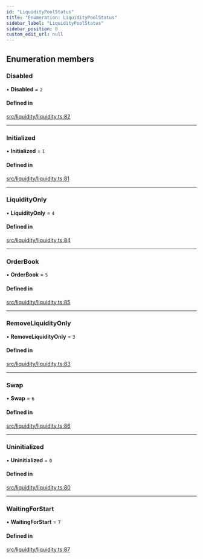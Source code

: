 ```yaml
---
id: "LiquidityPoolStatus"
title: "Enumeration: LiquidityPoolStatus"
sidebar_label: "LiquidityPoolStatus"
sidebar_position: 0
custom_edit_url: null
---
```


## Enumeration members

### Disabled

• **Disabled** = `2`

#### Defined in

[src/liquidity/liquidity.ts:82](https://github.com/alpha-defi/raydium-sdk/blob/4217474/src/liquidity/liquidity.ts#L82)

___

### Initialized

• **Initialized** = `1`

#### Defined in

[src/liquidity/liquidity.ts:81](https://github.com/alpha-defi/raydium-sdk/blob/4217474/src/liquidity/liquidity.ts#L81)

___

### LiquidityOnly

• **LiquidityOnly** = `4`

#### Defined in

[src/liquidity/liquidity.ts:84](https://github.com/alpha-defi/raydium-sdk/blob/4217474/src/liquidity/liquidity.ts#L84)

___

### OrderBook

• **OrderBook** = `5`

#### Defined in

[src/liquidity/liquidity.ts:85](https://github.com/alpha-defi/raydium-sdk/blob/4217474/src/liquidity/liquidity.ts#L85)

___

### RemoveLiquidityOnly

• **RemoveLiquidityOnly** = `3`

#### Defined in

[src/liquidity/liquidity.ts:83](https://github.com/alpha-defi/raydium-sdk/blob/4217474/src/liquidity/liquidity.ts#L83)

___

### Swap

• **Swap** = `6`

#### Defined in

[src/liquidity/liquidity.ts:86](https://github.com/alpha-defi/raydium-sdk/blob/4217474/src/liquidity/liquidity.ts#L86)

___

### Uninitialized

• **Uninitialized** = `0`

#### Defined in

[src/liquidity/liquidity.ts:80](https://github.com/alpha-defi/raydium-sdk/blob/4217474/src/liquidity/liquidity.ts#L80)

___

### WaitingForStart

• **WaitingForStart** = `7`

#### Defined in

[src/liquidity/liquidity.ts:87](https://github.com/alpha-defi/raydium-sdk/blob/4217474/src/liquidity/liquidity.ts#L87)
